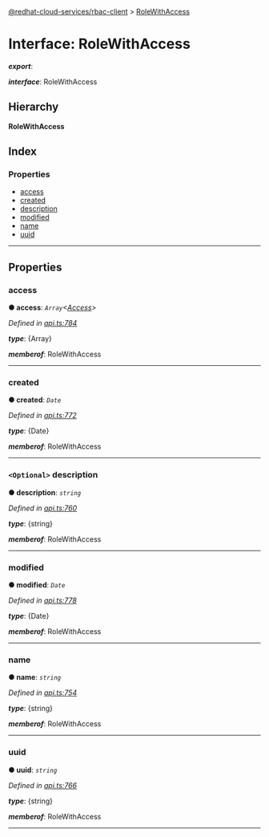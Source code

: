 [@redhat-cloud-services/rbac-client](../README.md) > [RoleWithAccess](../interfaces/rolewithaccess.md)

# Interface: RoleWithAccess

*__export__*: 

*__interface__*: RoleWithAccess

## Hierarchy

**RoleWithAccess**

## Index

### Properties

* [access](rolewithaccess.md#access)
* [created](rolewithaccess.md#created)
* [description](rolewithaccess.md#description)
* [modified](rolewithaccess.md#modified)
* [name](rolewithaccess.md#name)
* [uuid](rolewithaccess.md#uuid)

---

## Properties

<a id="access"></a>

###  access

**● access**: *`Array`<[Access](access.md)>*

*Defined in [api.ts:784](https://github.com/RedHatInsights/javascript-clients/blob/master/packages/rbac/api.ts#L784)*

*__type__*: {Array}

*__memberof__*: RoleWithAccess

___
<a id="created"></a>

###  created

**● created**: *`Date`*

*Defined in [api.ts:772](https://github.com/RedHatInsights/javascript-clients/blob/master/packages/rbac/api.ts#L772)*

*__type__*: {Date}

*__memberof__*: RoleWithAccess

___
<a id="description"></a>

### `<Optional>` description

**● description**: *`string`*

*Defined in [api.ts:760](https://github.com/RedHatInsights/javascript-clients/blob/master/packages/rbac/api.ts#L760)*

*__type__*: {string}

*__memberof__*: RoleWithAccess

___
<a id="modified"></a>

###  modified

**● modified**: *`Date`*

*Defined in [api.ts:778](https://github.com/RedHatInsights/javascript-clients/blob/master/packages/rbac/api.ts#L778)*

*__type__*: {Date}

*__memberof__*: RoleWithAccess

___
<a id="name"></a>

###  name

**● name**: *`string`*

*Defined in [api.ts:754](https://github.com/RedHatInsights/javascript-clients/blob/master/packages/rbac/api.ts#L754)*

*__type__*: {string}

*__memberof__*: RoleWithAccess

___
<a id="uuid"></a>

###  uuid

**● uuid**: *`string`*

*Defined in [api.ts:766](https://github.com/RedHatInsights/javascript-clients/blob/master/packages/rbac/api.ts#L766)*

*__type__*: {string}

*__memberof__*: RoleWithAccess

___

